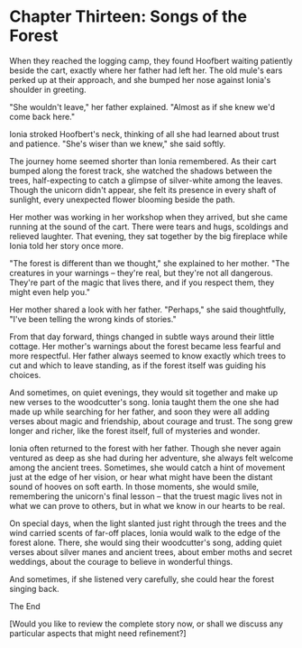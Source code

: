 # Chapter Thirteen: Songs of the Forest

When they reached the logging camp, they found Hoofbert waiting patiently beside the cart, exactly where her father had left her. The old mule's ears perked up at their approach, and she bumped her nose against Ionia's shoulder in greeting.

"She wouldn't leave," her father explained. "Almost as if she knew we'd come back here."

Ionia stroked Hoofbert's neck, thinking of all she had learned about trust and patience. "She's wiser than we knew," she said softly.

The journey home seemed shorter than Ionia remembered. As their cart bumped along the forest track, she watched the shadows between the trees, half-expecting to catch a glimpse of silver-white among the leaves. Though the unicorn didn't appear, she felt its presence in every shaft of sunlight, every unexpected flower blooming beside the path.

Her mother was working in her workshop when they arrived, but she came running at the sound of the cart. There were tears and hugs, scoldings and relieved laughter. That evening, they sat together by the big fireplace while Ionia told her story once more.

"The forest is different than we thought," she explained to her mother. "The creatures in your warnings – they're real, but they're not all dangerous. They're part of the magic that lives there, and if you respect them, they might even help you."

Her mother shared a look with her father. "Perhaps," she said thoughtfully, "I've been telling the wrong kinds of stories."

From that day forward, things changed in subtle ways around their little cottage. Her mother's warnings about the forest became less fearful and more respectful. Her father always seemed to know exactly which trees to cut and which to leave standing, as if the forest itself was guiding his choices.

And sometimes, on quiet evenings, they would sit together and make up new verses to the woodcutter's song. Ionia taught them the one she had made up while searching for her father, and soon they were all adding verses about magic and friendship, about courage and trust. The song grew longer and richer, like the forest itself, full of mysteries and wonder.

Ionia often returned to the forest with her father. Though she never again ventured as deep as she had during her adventure, she always felt welcome among the ancient trees. Sometimes, she would catch a hint of movement just at the edge of her vision, or hear what might have been the distant sound of hooves on soft earth. In those moments, she would smile, remembering the unicorn's final lesson – that the truest magic lives not in what we can prove to others, but in what we know in our hearts to be real.

On special days, when the light slanted just right through the trees and the wind carried scents of far-off places, Ionia would walk to the edge of the forest alone. There, she would sing their woodcutter's song, adding quiet verses about silver manes and ancient trees, about ember moths and secret weddings, about the courage to believe in wonderful things.

And sometimes, if she listened very carefully, she could hear the forest singing back.

The End

[Would you like to review the complete story now, or shall we discuss any particular aspects that might need refinement?]</antArtifact>